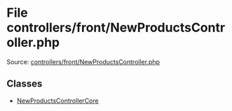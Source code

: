 File controllers/front/NewProductsController.php
=========

Source: [controllers/front/NewProductsController.php](https://github.com/PrestaShop/PrestaShop/blob/1.5.0.15/controllers/front/NewProductsController.php)


Classes
-------

* [NewProductsControllerCore](class.NewProductsControllerCore.md)


